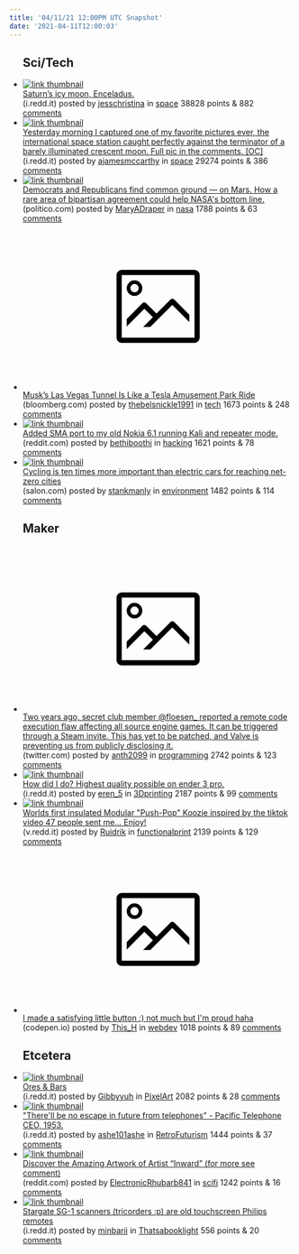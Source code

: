 ```yaml
---
title: '04/11/21 12:00PM UTC Snapshot'
date: '2021-04-11T12:00:03'
---
```

<ul>
<h2>Sci/Tech</h2>

<li><a href='https://i.redd.it/4lg1aj37ags61.jpg'><img src='https://a.thumbs.redditmedia.com/c9GPEdJ6ztgjj3m7le1zTbz7B000PdiryS4ICDcVBY0.jpg' alt='link thumbnail'></a><div><div class='linkTitle'><a href='https://i.redd.it/4lg1aj37ags61.jpg'>Saturn’s icy moon, Enceladus.</a></div>(i.redd.it) posted by <a href='https://www.reddit.com/user/jesschristina'>jesschristina</a> in <a href='https://www.reddit.com/r/space'>space</a> 38828 points & 882 <a href='https://www.reddit.com/r/space/comments/mohvjj/saturns_icy_moon_enceladus/'>comments</a></div></li>

<li><a href='https://i.redd.it/iiotp7vnqfs61.png'><img src='https://b.thumbs.redditmedia.com/l7T5F5GG5Cr9RuLrbsJwJf3tXLblA_uXCudOOi1wXKg.jpg' alt='link thumbnail'></a><div><div class='linkTitle'><a href='https://i.redd.it/iiotp7vnqfs61.png'>Yesterday morning I captured one of my favorite pictures ever, the international space station caught perfectly against the terminator of a barely illuminated crescent moon. Full pic in the comments. [OC]</a></div>(i.redd.it) posted by <a href='https://www.reddit.com/user/ajamesmccarthy'>ajamesmccarthy</a> in <a href='https://www.reddit.com/r/space'>space</a> 29274 points & 386 <a href='https://www.reddit.com/r/space/comments/mog5m4/yesterday_morning_i_captured_one_of_my_favorite/'>comments</a></div></li>

<li><a href='https://www.politico.com/news/2021/04/10/democrats-republicans-mars-nasa-480568'><img src='https://a.thumbs.redditmedia.com/nm2Lk2oTxeNla-fKrM8_t_jD5wBlFxH1Tey0NayefB0.jpg' alt='link thumbnail'></a><div><div class='linkTitle'><a href='https://www.politico.com/news/2021/04/10/democrats-republicans-mars-nasa-480568'>Democrats and Republicans find common ground — on Mars. How a rare area of bipartisan agreement could help NASA's bottom line.</a></div>(politico.com) posted by <a href='https://www.reddit.com/user/MaryADraper'>MaryADraper</a> in <a href='https://www.reddit.com/r/nasa'>nasa</a> 1788 points & 63 <a href='https://www.reddit.com/r/nasa/comments/mo4ulg/democrats_and_republicans_find_common_ground_on/'>comments</a></div></li>

<li><a href='https://www.bloomberg.com/news/articles/2021-04-09/musk-s-las-vegas-tunnel-is-like-a-tesla-amusement-park-ride?srnd=technology-vp'><svg version='1.1' viewBox='-34 -14 104 64' preserveAspectRatio='xMidYMid meet' xmlns='http://www.w3.org/2000/svg' xmlns:xlink='http://www.w3.org/1999/xlink'>
    <title>link thumbnail</title>
    <path d='M32,4H4A2,2,0,0,0,2,6V30a2,2,0,0,0,2,2H32a2,2,0,0,0,2-2V6A2,2,0,0,0,32,4ZM4,30V6H32V30Z'></path>
    <path d='M8.92,14a3,3,0,1,0-3-3A3,3,0,0,0,8.92,14Zm0-4.6A1.6,1.6,0,1,1,7.33,11,1.6,1.6,0,0,1,8.92,9.41Z'></path>
    <path d='M22.78,15.37l-5.4,5.4-4-4a1,1,0,0,0-1.41,0L5.92,22.9v2.83l6.79-6.79L16,22.18l-3.75,3.75H15l8.45-8.45L30,24V21.18l-5.81-5.81A1,1,0,0,0,22.78,15.37Z'></path>
    </svg></a><div><div class='linkTitle'><a href='https://www.bloomberg.com/news/articles/2021-04-09/musk-s-las-vegas-tunnel-is-like-a-tesla-amusement-park-ride?srnd=technology-vp'>Musk’s Las Vegas Tunnel Is Like a Tesla Amusement Park Ride</a></div>(bloomberg.com) posted by <a href='https://www.reddit.com/user/thebelsnickle1991'>thebelsnickle1991</a> in <a href='https://www.reddit.com/r/tech'>tech</a> 1673 points & 248 <a href='https://www.reddit.com/r/tech/comments/mo5edm/musks_las_vegas_tunnel_is_like_a_tesla_amusement/'>comments</a></div></li>

<li><a href='https://www.reddit.com/gallery/moa6gc'><img src='https://b.thumbs.redditmedia.com/EkFBxL8KKk1-69aTy8_5IgybmVmZqiIGPjf31twicOA.jpg' alt='link thumbnail'></a><div><div class='linkTitle'><a href='https://www.reddit.com/gallery/moa6gc'>Added SMA port to my old Nokia 6.1 running Kali and repeater mode.</a></div>(reddit.com) posted by <a href='https://www.reddit.com/user/bethiboothi'>bethiboothi</a> in <a href='https://www.reddit.com/r/hacking'>hacking</a> 1621 points & 78 <a href='https://www.reddit.com/r/hacking/comments/moa6gc/added_sma_port_to_my_old_nokia_61_running_kali/'>comments</a></div></li>

<li><a href='https://www.salon.com/2021/04/10/cycling-is-ten-times-more-important-than-electric-cars-for-reaching-net-zero-cities_partner/'><img src='https://b.thumbs.redditmedia.com/hFvVOI2BzvEpHWzsjnCqNgfrdPHyglyVpcTl_bYuxWo.jpg' alt='link thumbnail'></a><div><div class='linkTitle'><a href='https://www.salon.com/2021/04/10/cycling-is-ten-times-more-important-than-electric-cars-for-reaching-net-zero-cities_partner/'>Cycling is ten times more important than electric cars for reaching net-zero cities</a></div>(salon.com) posted by <a href='https://www.reddit.com/user/stankmanly'>stankmanly</a> in <a href='https://www.reddit.com/r/environment'>environment</a> 1482 points & 114 <a href='https://www.reddit.com/r/environment/comments/mo65zl/cycling_is_ten_times_more_important_than_electric/'>comments</a></div></li>

<h2>Maker</h2>

<li><a href='https://twitter.com/the_secret_club/status/1380868759129296900?s=19'><svg version='1.1' viewBox='-34 -14 104 64' preserveAspectRatio='xMidYMid meet' xmlns='http://www.w3.org/2000/svg' xmlns:xlink='http://www.w3.org/1999/xlink'>
    <title>link thumbnail</title>
    <path d='M32,4H4A2,2,0,0,0,2,6V30a2,2,0,0,0,2,2H32a2,2,0,0,0,2-2V6A2,2,0,0,0,32,4ZM4,30V6H32V30Z'></path>
    <path d='M8.92,14a3,3,0,1,0-3-3A3,3,0,0,0,8.92,14Zm0-4.6A1.6,1.6,0,1,1,7.33,11,1.6,1.6,0,0,1,8.92,9.41Z'></path>
    <path d='M22.78,15.37l-5.4,5.4-4-4a1,1,0,0,0-1.41,0L5.92,22.9v2.83l6.79-6.79L16,22.18l-3.75,3.75H15l8.45-8.45L30,24V21.18l-5.81-5.81A1,1,0,0,0,22.78,15.37Z'></path>
    </svg></a><div><div class='linkTitle'><a href='https://twitter.com/the_secret_club/status/1380868759129296900?s=19'>Two years ago, secret club member @floesen_ reported a remote code execution flaw affecting all source engine games. It can be triggered through a Steam invite. This has yet to be patched, and Valve is preventing us from publicly disclosing it.</a></div>(twitter.com) posted by <a href='https://www.reddit.com/user/anth2099'>anth2099</a> in <a href='https://www.reddit.com/r/programming'>programming</a> 2742 points & 123 <a href='https://www.reddit.com/r/programming/comments/moc6ni/two_years_ago_secret_club_member_floesen_reported/'>comments</a></div></li>

<li><a href='https://i.redd.it/ky2ur7alqfs61.jpg'><img src='https://b.thumbs.redditmedia.com/_GkS-7OkWZWy_YGXHOjE4ZgaPIt397K0HWvLHDNwW5w.jpg' alt='link thumbnail'></a><div><div class='linkTitle'><a href='https://i.redd.it/ky2ur7alqfs61.jpg'>How did I do? Highest quality possible on ender 3 pro.</a></div>(i.redd.it) posted by <a href='https://www.reddit.com/user/eren_5'>eren_5</a> in <a href='https://www.reddit.com/r/3Dprinting'>3Dprinting</a> 2187 points & 99 <a href='https://www.reddit.com/r/3Dprinting/comments/mog4gb/how_did_i_do_highest_quality_possible_on_ender_3/'>comments</a></div></li>

<li><a href='https://v.redd.it/ny0vw13a8fs61'><img src='https://b.thumbs.redditmedia.com/dtAyIBKGek5Ucp0uYj7vwtuokXNHOTmJx_juNCltmMA.jpg' alt='link thumbnail'></a><div><div class='linkTitle'><a href='https://v.redd.it/ny0vw13a8fs61'>Worlds first insulated Modular "Push-Pop" Koozie inspired by the tiktok video 47 people sent me... Enjoy!</a></div>(v.redd.it) posted by <a href='https://www.reddit.com/user/Ruidrik'>Ruidrik</a> in <a href='https://www.reddit.com/r/functionalprint'>functionalprint</a> 2139 points & 129 <a href='https://www.reddit.com/r/functionalprint/comments/moeewc/worlds_first_insulated_modular_pushpop_koozie/'>comments</a></div></li>

<li><a href='https://codepen.io/oscarsaharoy/pen/rNjzoGe'><svg version='1.1' viewBox='-34 -14 104 64' preserveAspectRatio='xMidYMid meet' xmlns='http://www.w3.org/2000/svg' xmlns:xlink='http://www.w3.org/1999/xlink'>
    <title>link thumbnail</title>
    <path d='M32,4H4A2,2,0,0,0,2,6V30a2,2,0,0,0,2,2H32a2,2,0,0,0,2-2V6A2,2,0,0,0,32,4ZM4,30V6H32V30Z'></path>
    <path d='M8.92,14a3,3,0,1,0-3-3A3,3,0,0,0,8.92,14Zm0-4.6A1.6,1.6,0,1,1,7.33,11,1.6,1.6,0,0,1,8.92,9.41Z'></path>
    <path d='M22.78,15.37l-5.4,5.4-4-4a1,1,0,0,0-1.41,0L5.92,22.9v2.83l6.79-6.79L16,22.18l-3.75,3.75H15l8.45-8.45L30,24V21.18l-5.81-5.81A1,1,0,0,0,22.78,15.37Z'></path>
    </svg></a><div><div class='linkTitle'><a href='https://codepen.io/oscarsaharoy/pen/rNjzoGe'>I made a satisfying little button :) not much but I'm proud haha</a></div>(codepen.io) posted by <a href='https://www.reddit.com/user/This_H'>This_H</a> in <a href='https://www.reddit.com/r/webdev'>webdev</a> 1018 points & 89 <a href='https://www.reddit.com/r/webdev/comments/moa7xw/i_made_a_satisfying_little_button_not_much_but_im/'>comments</a></div></li>

<h2>Etcetera</h2>

<li><a href='https://i.redd.it/gg7l6rm2kes61.png'><img src='https://a.thumbs.redditmedia.com/PAZrX3cawNvNB3utY72eM5Ozcms9beiytCfC8ZqyLw4.jpg' alt='link thumbnail'></a><div><div class='linkTitle'><a href='https://i.redd.it/gg7l6rm2kes61.png'>Ores &amp; Bars</a></div>(i.redd.it) posted by <a href='https://www.reddit.com/user/Gibbyyuh'>Gibbyyuh</a> in <a href='https://www.reddit.com/r/PixelArt'>PixelArt</a> 2082 points & 28 <a href='https://www.reddit.com/r/PixelArt/comments/mobz85/ores_bars/'>comments</a></div></li>

<li><a href='https://i.redd.it/u23og980mgs61.jpg'><img src='https://a.thumbs.redditmedia.com/h6EER92Tx5tvl_2NR0j2HWwy2oqLOP8jGXdjLUScqn8.jpg' alt='link thumbnail'></a><div><div class='linkTitle'><a href='https://i.redd.it/u23og980mgs61.jpg'>"There'll be no escape in future from telephones" - Pacific Telephone CEO, 1953.</a></div>(i.redd.it) posted by <a href='https://www.reddit.com/user/ashe101ashe'>ashe101ashe</a> in <a href='https://www.reddit.com/r/RetroFuturism'>RetroFuturism</a> 1444 points & 37 <a href='https://www.reddit.com/r/RetroFuturism/comments/moix9g/therell_be_no_escape_in_future_from_telephones/'>comments</a></div></li>

<li><a href='https://www.reddit.com/gallery/moexo8'><img src='https://b.thumbs.redditmedia.com/Ldz9Xz1i0iMtbSLgdxGqZJNsgPXypp334FsYLkcwLZY.jpg' alt='link thumbnail'></a><div><div class='linkTitle'><a href='https://www.reddit.com/gallery/moexo8'>Discover the Amazing Artwork of Artist “Inward” (for more see comment)</a></div>(reddit.com) posted by <a href='https://www.reddit.com/user/ElectronicRhubarb841'>ElectronicRhubarb841</a> in <a href='https://www.reddit.com/r/scifi'>scifi</a> 1242 points & 16 <a href='https://www.reddit.com/r/scifi/comments/moexo8/discover_the_amazing_artwork_of_artist_inward_for/'>comments</a></div></li>

<li><a href='https://i.redd.it/n95o63fysds61.jpg'><img src='https://b.thumbs.redditmedia.com/k0h6QsWHsR3v-G0QKwvag2rqSVogtlO9mUk7DG7vpBk.jpg' alt='link thumbnail'></a><div><div class='linkTitle'><a href='https://i.redd.it/n95o63fysds61.jpg'>Stargate SG-1 scanners (tricorders :p) are old touchscreen Philips remotes</a></div>(i.redd.it) posted by <a href='https://www.reddit.com/user/minbarii'>minbarii</a> in <a href='https://www.reddit.com/r/Thatsabooklight'>Thatsabooklight</a> 556 points & 20 <a href='https://www.reddit.com/r/Thatsabooklight/comments/mo94cv/stargate_sg1_scanners_tricorders_p_are_old/'>comments</a></div></li>

</ul>
